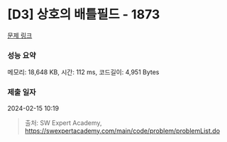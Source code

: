 # [D3] 상호의 배틀필드 - 1873 

[문제 링크](https://swexpertacademy.com/main/code/problem/problemDetail.do?contestProbId=AV5LyE7KD2ADFAXc) 

### 성능 요약

메모리: 18,648 KB, 시간: 112 ms, 코드길이: 4,951 Bytes

### 제출 일자

2024-02-15 10:19



> 출처: SW Expert Academy, https://swexpertacademy.com/main/code/problem/problemList.do